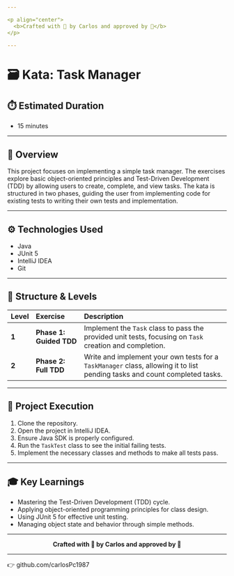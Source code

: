 ```yaml
---

<p align="center">
  <b>Crafted with 💛 by Carlos and approved by 🦆</b>
</p>

---
```

# 🗃️ Kata: Task Manager

## ⏱️ Estimated Duration

* 15 minutes

---

## 🎯 Overview

This project focuses on implementing a simple task manager. The exercises explore basic object-oriented principles and Test-Driven Development (TDD) by allowing users to create, complete, and view tasks. The kata is structured in two phases, guiding the user from implementing code for existing tests to writing their own tests and implementation.

---

## ⚙️ Technologies Used

* Java
* JUnit 5
* IntelliJ IDEA
* Git

---

## 🧩 Structure & Levels

| Level | Exercise | Description |
| :---- | :---------- | :---------- |
| **1** | **Phase 1: Guided TDD** | Implement the `Task` class to pass the provided unit tests, focusing on `Task` creation and completion. |
| **2** | **Phase 2: Full TDD** | Write and implement your own tests for a `TaskManager` class, allowing it to list pending tasks and count completed tasks. |

---

## 🚀 Project Execution

1.  Clone the repository.
2.  Open the project in IntelliJ IDEA.
3.  Ensure Java SDK is properly configured.
4.  Run the `TaskTest` class to see the initial failing tests.
5.  Implement the necessary classes and methods to make all tests pass.

---

## 🎓 Key Learnings

* Mastering the Test-Driven Development (TDD) cycle.
* Applying object-oriented programming principles for class design.
* Using JUnit 5 for effective unit testing.
* Managing object state and behavior through simple methods.

---

<p align="center">
  <b>Crafted with 💛 by Carlos and approved by 🦆</b>
</p>

---
👉 github.com/carlosPc1987
